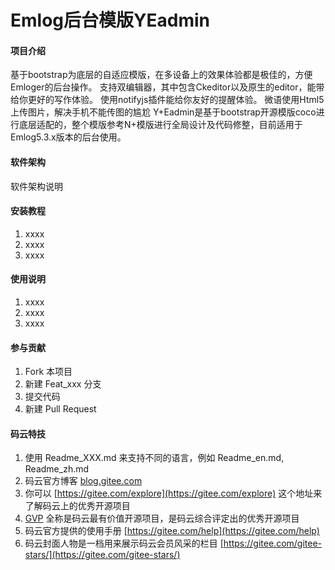 # Emlog后台模版YEadmin

#### 项目介绍
基于bootstrap为底层的自适应模版，在多设备上的效果体验都是极佳的，方便Emloger的后台操作。
支持双编辑器，其中包含Ckeditor以及原生的editor，能带给你更好的写作体验。
使用notifyjs插件能给你友好的提醒体验。
微语使用Html5上传图片，解决手机不能传图的尴尬
Y+Eadmin是基于bootstrap开源模版coco进行底层适配的，整个模版参考N+模版进行全局设计及代码修整，目前适用于Emlog5.3.x版本的后台使用。

#### 软件架构
软件架构说明


#### 安装教程

1. xxxx
2. xxxx
3. xxxx

#### 使用说明

1. xxxx
2. xxxx
3. xxxx

#### 参与贡献

1. Fork 本项目
2. 新建 Feat_xxx 分支
3. 提交代码
4. 新建 Pull Request


#### 码云特技

1. 使用 Readme\_XXX.md 来支持不同的语言，例如 Readme\_en.md, Readme\_zh.md
2. 码云官方博客 [blog.gitee.com](https://blog.gitee.com)
3. 你可以 [https://gitee.com/explore](https://gitee.com/explore) 这个地址来了解码云上的优秀开源项目
4. [GVP](https://gitee.com/gvp) 全称是码云最有价值开源项目，是码云综合评定出的优秀开源项目
5. 码云官方提供的使用手册 [https://gitee.com/help](https://gitee.com/help)
6. 码云封面人物是一档用来展示码云会员风采的栏目 [https://gitee.com/gitee-stars/](https://gitee.com/gitee-stars/)